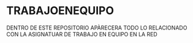 # TRABAJOENEQUIPO
DENTRO DE ESTE REPOSITORIO APÀRECERA TODO LO RELACIONADO CON LA ASIGNATUAR DE TRABAJO EN EQUIPO EN LA RED
